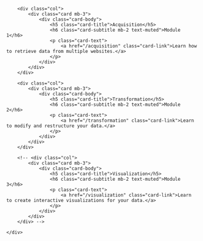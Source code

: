 <div class="container p-0" markdown="0">
	<div class="row">

		<div class="col">
			<div class="card mb-3">
				<div class="card-body">
					<h5 class="card-title">Acquisition</h5>
					<h6 class="card-subtitle mb-2 text-muted">Module 1</h6>
					<p class="card-text">
						<a href="/acquisition" class="card-link">Learn how to retrieve data from multiple websites.</a>
					</p>
				</div>
			</div>
		</div>

		<div class="col">
			<div class="card mb-3">
				<div class="card-body">
					<h5 class="card-title">Transformation</h5>
					<h6 class="card-subtitle mb-2 text-muted">Module 2</h6>
					<p class="card-text">
						<a href="/transformation" class="card-link">Learn to modify and restructure your data.</a>
					</p>
				</div>
			</div>
		</div>

		<!-- <div class="col">
			<div class="card mb-3">
				<div class="card-body">
					<h5 class="card-title">Visualization</h5>
					<h6 class="card-subtitle mb-2 text-muted">Module 3</h6>
					<p class="card-text">
						<a href="/visualization" class="card-link">Learn to create interactive visualizations for your data.</a>
					</p>
				</div>
			</div>
		</div> -->

	</div>
</div>
